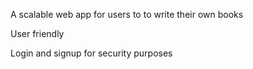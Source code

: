 A scalable web app for users to to write their own books 

User friendly

Login and signup for security purposes


